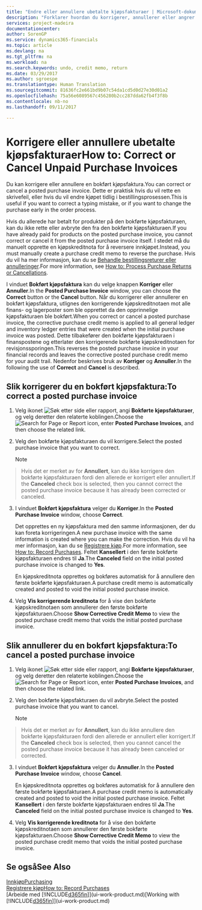 ```yaml
---
title: "Endre eller annullere ubetalte kjøpsfakturaer | Microsoft-dokumentasjon"
description: "Forklarer hvordan du korrigerer, annullerer eller angrer en bokført kjøpsfaktura og oppretter en kjøpskreditnota automatisk."
services: project-madeira
documentationcenter: 
author: SorenGP
ms.service: dynamics365-financials
ms.topic: article
ms.devlang: na
ms.tgt_pltfrm: na
ms.workload: na
ms.search.keywords: undo, credit memo, return
ms.date: 03/29/2017
ms.author: sgroespe
ms.translationtype: Human Translation
ms.sourcegitcommit: 81636fc2e661bd9b07c54da1cd5d0d27e30d01a2
ms.openlocfilehash: 75a56e6089567c456280b2cc287dda62fb4f3f8b
ms.contentlocale: nb-no
ms.lasthandoff: 09/11/2017

---
```

# <a name="how-to-correct-or-cancel-unpaid-purchase-invoices"></a><span data-ttu-id="1c3b4-103">Korrigere eller annullere ubetalte kjøpsfakturaer</span><span class="sxs-lookup"><span data-stu-id="1c3b4-103">How to: Correct or Cancel Unpaid Purchase Invoices</span></span>
<span data-ttu-id="1c3b4-104">Du kan korrigere eller annullere en bokført kjøpsfaktura.</span><span class="sxs-lookup"><span data-stu-id="1c3b4-104">You can correct or cancel a posted purchase invoice.</span></span> <span data-ttu-id="1c3b4-105">Dette er praktisk hvis du vil rette en skrivefeil, eller hvis du vil endre kjøpet tidlig i bestillingsprosessen.</span><span class="sxs-lookup"><span data-stu-id="1c3b4-105">This is useful if you want to correct a typing mistake, or if you want to change the purchase early in the order process.</span></span>

<span data-ttu-id="1c3b4-106">Hvis du allerede har betalt for produkter på den bokførte kjøpsfakturaen, kan du ikke rette eller avbryte den fra den bokførte kjøpsfakturaen.</span><span class="sxs-lookup"><span data-stu-id="1c3b4-106">If you have already paid for products on the posted purchase invoice, you cannot correct or cancel it from the posted purchase invoice itself.</span></span> <span data-ttu-id="1c3b4-107">I stedet må du manuelt opprette en kjøpskreditnota for å reversere innkjøpet.</span><span class="sxs-lookup"><span data-stu-id="1c3b4-107">Instead, you must manually create a purchase credit memo to reverse the purchase.</span></span> <span data-ttu-id="1c3b4-108">Hvis du vil ha mer informasjon, kan du se [Behandle bestillingsreturer eller annulleringer](purchasing-how-process-purchase-returns-cancellations.md).</span><span class="sxs-lookup"><span data-stu-id="1c3b4-108">For more information, see [How to: Process Purchase Returns or Cancellations](purchasing-how-process-purchase-returns-cancellations.md).</span></span>

<span data-ttu-id="1c3b4-109">I vinduet **Bokført kjøpsfaktura** kan du velge knappen **Korriger** eller **Annuller**.</span><span class="sxs-lookup"><span data-stu-id="1c3b4-109">In the **Posted Purchase Invoice** window, you can choose the **Correct** button or the **Cancel** button.</span></span> <span data-ttu-id="1c3b4-110">Når du korrigerer eller annullerer en bokført kjøpsfaktura, utlignes den korrigerende kjøpskreditnotaen mot alle finans- og lagerposter som ble opprettet da den opprinnelige kjøpsfakturaen ble bokført.</span><span class="sxs-lookup"><span data-stu-id="1c3b4-110">When you correct or cancel a posted purchase invoice, the corrective purchase credit memo is applied to all general ledger and inventory ledger entries that were created when the initial purchase invoice was posted.</span></span> <span data-ttu-id="1c3b4-111">Dette tilbakefører den bokførte kjøpsfakturaen i finanspostene og etterlater den korrigerende bokførte kjøpskreditnotaen for revisjonssporingen.</span><span class="sxs-lookup"><span data-stu-id="1c3b4-111">This reverses the posted purchase invoice in your financial records and leaves the corrective posted purchase credit memo for your audit trail.</span></span> <span data-ttu-id="1c3b4-112">Nedenfor beskrives bruk av **Korriger** og **Annuller**.</span><span class="sxs-lookup"><span data-stu-id="1c3b4-112">In the following the use of **Correct** and **Cancel** is described.</span></span>

## <a name="to-correct-a-posted-purchase-invoice"></a><span data-ttu-id="1c3b4-113">Slik korrigerer du en bokført kjøpsfaktura:</span><span class="sxs-lookup"><span data-stu-id="1c3b4-113">To correct a posted purchase invoice</span></span>
1. <span data-ttu-id="1c3b4-114">Velg ikonet ![Søk etter side eller rapport](media/ui-search/search_small.png "Ikonet Søk etter side eller rapport"), angi **Bokførte kjøpsfakturaer**, og velg deretter den relaterte koblingen.</span><span class="sxs-lookup"><span data-stu-id="1c3b4-114">Choose the ![Search for Page or Report](media/ui-search/search_small.png "Search for Page or Report icon") icon, enter **Posted Purchase Invoices**, and then choose the related link.</span></span>  
2. <span data-ttu-id="1c3b4-115">Velg den bokførte kjøpsfakturaen du vil korrigere.</span><span class="sxs-lookup"><span data-stu-id="1c3b4-115">Select the posted purchase invoice that you want to correct.</span></span>  

    > [!NOTE]  
>   <span data-ttu-id="1c3b4-116">Hvis det er merket av for **Annullert**, kan du ikke korrigere den bokførte kjøpsfakturaen fordi den allerede er korrigert eller annullert.</span><span class="sxs-lookup"><span data-stu-id="1c3b4-116">If the **Canceled** check box is selected, then you cannot correct the posted purchase invoice because it has already been corrected or canceled.</span></span>
3. <span data-ttu-id="1c3b4-117">I vinduet **Bokført kjøpsfaktura** velger du **Korriger**.</span><span class="sxs-lookup"><span data-stu-id="1c3b4-117">In the **Posted Purchase Invoice** window, choose **Correct**.</span></span>

    <span data-ttu-id="1c3b4-118">Det opprettes en ny kjøpsfaktura med den samme informasjonen, der du kan foreta korrigeringen.</span><span class="sxs-lookup"><span data-stu-id="1c3b4-118">A new purchase invoice with the same information is created where you can make the correction.</span></span> <span data-ttu-id="1c3b4-119">Hvis du vil ha mer informasjon, kan du se [Registrere kjøp](purchasing-how-record-purchases.md).</span><span class="sxs-lookup"><span data-stu-id="1c3b4-119">For more information, see [How to: Record Purchases](purchasing-how-record-purchases.md).</span></span> <span data-ttu-id="1c3b4-120">Feltet **Kansellert** i den første bokførte kjøpsfakturaen endres til **Ja**.</span><span class="sxs-lookup"><span data-stu-id="1c3b4-120">The **Canceled** field on the initial posted purchase invoice is changed to **Yes**.</span></span>

    <span data-ttu-id="1c3b4-121">En kjøpskreditnota opprettes og bokføres automatisk for å annullere den første bokførte kjøpsfakturaen.</span><span class="sxs-lookup"><span data-stu-id="1c3b4-121">A purchase credit memo is automatically created and posted to void the initial posted purchase invoice.</span></span>
4. <span data-ttu-id="1c3b4-122">Velg **Vis korrigerende kreditnota** for å vise den bokførte kjøpskreditnotaen som annullerer den første bokførte kjøpsfakturaen.</span><span class="sxs-lookup"><span data-stu-id="1c3b4-122">Choose **Show Corrective Credit Memo** to view the posted purchase credit memo that voids the initial posted purchase invoice.</span></span>

## <a name="to-cancel-a-posted-purchase-invoice"></a><span data-ttu-id="1c3b4-123">Slik annullerer du en bokført kjøpsfaktura:</span><span class="sxs-lookup"><span data-stu-id="1c3b4-123">To cancel a posted purchase invoice</span></span>
1. <span data-ttu-id="1c3b4-124">Velg ikonet ![Søk etter side eller rapport](media/ui-search/search_small.png "Ikonet Søk etter side eller rapport"), angi **Bokførte kjøpsfakturaer**, og velg deretter den relaterte koblingen.</span><span class="sxs-lookup"><span data-stu-id="1c3b4-124">Choose the ![Search for Page or Report](media/ui-search/search_small.png "Search for Page or Report icon") icon, enter **Posted Purchase Invoices**, and then choose the related link.</span></span>  
2. <span data-ttu-id="1c3b4-125">Velg den bokførte kjøpsfakturaen du vil avbryte.</span><span class="sxs-lookup"><span data-stu-id="1c3b4-125">Select the posted purchase invoice that you want to cancel.</span></span>

    > [!NOTE]  
>   <span data-ttu-id="1c3b4-126">Hvis det er merket av for **Annullert**, kan du ikke annullere den bokførte kjøpsfakturaen fordi den allerede er annullert eller korrigert.</span><span class="sxs-lookup"><span data-stu-id="1c3b4-126">If the **Canceled** check box is selected, then you cannot cancel the posted purchase invoice because it has already been canceled or corrected.</span></span>
3. <span data-ttu-id="1c3b4-127">I vinduet **Bokført kjøpsfaktura** velger du **Annuller**.</span><span class="sxs-lookup"><span data-stu-id="1c3b4-127">In the **Posted Purchase Invoice** window, choose **Cancel**.</span></span>

    <span data-ttu-id="1c3b4-128">En kjøpskreditnota opprettes og bokføres automatisk for å annullere den første bokførte kjøpsfakturaen.</span><span class="sxs-lookup"><span data-stu-id="1c3b4-128">A purchase credit memo is automatically created and posted to void the initial posted purchase invoice.</span></span> <span data-ttu-id="1c3b4-129">Feltet **Kansellert** i den første bokførte kjøpsfakturaen endres til **Ja**.</span><span class="sxs-lookup"><span data-stu-id="1c3b4-129">The **Canceled** field on the initial posted purchase invoice is changed to **Yes**.</span></span>
4. <span data-ttu-id="1c3b4-130">Velg **Vis korrigerende kreditnota** for å vise den bokførte kjøpskreditnotaen som annullerer den første bokførte kjøpsfakturaen.</span><span class="sxs-lookup"><span data-stu-id="1c3b4-130">Choose **Show Corrective Credit Memo** to view the posted purchase credit memo that voids the initial posted purchase invoice.</span></span>

## <a name="see-also"></a><span data-ttu-id="1c3b4-131">Se også</span><span class="sxs-lookup"><span data-stu-id="1c3b4-131">See Also</span></span>
[<span data-ttu-id="1c3b4-132">Innkjøp</span><span class="sxs-lookup"><span data-stu-id="1c3b4-132">Purchasing</span></span>](purchasing-manage-purchasing.md)  
[<span data-ttu-id="1c3b4-133">Registrere kjøp</span><span class="sxs-lookup"><span data-stu-id="1c3b4-133">How to: Record Purchases</span></span>](purchasing-how-record-purchases.md)  
<span data-ttu-id="1c3b4-134">[Arbeide med [!INCLUDE[d365fin](includes/d365fin_md.md)]](ui-work-product.md)</span><span class="sxs-lookup"><span data-stu-id="1c3b4-134">[Working with [!INCLUDE[d365fin](includes/d365fin_md.md)]](ui-work-product.md)</span></span>

